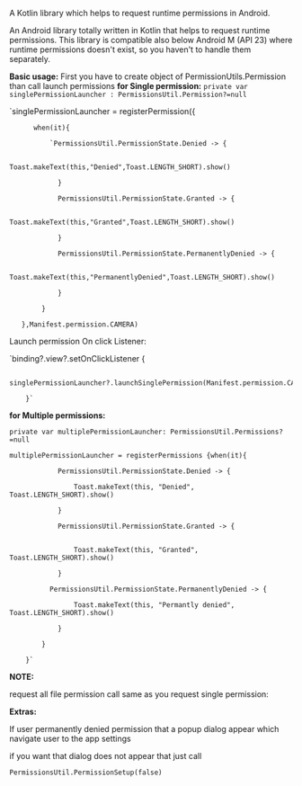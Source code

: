 A Kotlin library which helps to request runtime permissions in Android.

An Android library totally written in Kotlin that helps to request runtime permissions. This library is compatible also below Android M (API 23) where runtime permissions doesn't exist, so you haven't to handle them separately.

**Basic usage:**
First you have to create object of PermissionUtils.Permission than call launch permissions
**for Single permission:**
`private var singlePermissionLauncher : PermissionsUtil.Permission?=null`


`singlePermissionLauncher = registerPermission({
         
          when(it){
           
              `PermissionsUtil.PermissionState.Denied -> {
                
                    Toast.makeText(this,"Denied",Toast.LENGTH_SHORT).show()
                   
                }
                
                PermissionsUtil.PermissionState.Granted -> {
               
                    Toast.makeText(this,"Granted",Toast.LENGTH_SHORT).show()
                    
                }
                
                PermissionsUtil.PermissionState.PermanentlyDenied -> {
               
                    Toast.makeText(this,"PermanentlyDenied",Toast.LENGTH_SHORT).show()
                    
                }
               
            }
            
       },Manifest.permission.CAMERA)
       
       
 Launch permission On click Listener:
 
`binding?.view?.setOnClickListener {

            singlePermissionLauncher?.launchSinglePermission(Manifest.permission.CAMERA)
            
        }`
       
       
 **for Multiple permissions:**
 
 `private var multiplePermissionLauncher: PermissionsUtil.Permissions?=null`
 
`multiplePermissionLauncher = registerPermissions {when(it){`
            
                PermissionsUtil.PermissionState.Denied -> {
                
                    Toast.makeText(this, "Denied", Toast.LENGTH_SHORT).show()
                    
                }
                
                PermissionsUtil.PermissionState.Granted -> {

            
                    Toast.makeText(this, "Granted", Toast.LENGTH_SHORT).show()
                   
                }
                
              PermissionsUtil.PermissionState.PermanentlyDenied -> {
                
                    Toast.makeText(this, "Permantly denied", Toast.LENGTH_SHORT).show()
                    
                }
               
            }
            
        }`
  
 **NOTE:**
 
 request all file permission call same as you request single permission:
 
 **Extras:**
 
 If user permanently denied permission that a popup dialog appear which navigate user to the app settings
 
 if you want that dialog does not appear that just call
 
 `PermissionsUtil.PermissionSetup(false)`
 
 
